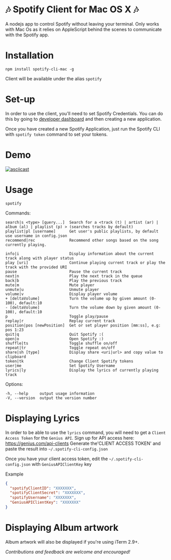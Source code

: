 # :notes: Spotify Client for Mac OS X :notes:
A nodejs app to control Spotify without leaving your terminal. Only works with Mac Os as it relies on AppleScript behind the scenes to communicate with the Spotify app.

# Installation
    npm install spotify-cli-mac -g
Client will be available under the alias `spotify`

# Set-up
In order to use the client, you'll need to set Spotify Credentials. You can do this by going to [developer dashboard](https://developer.spotify.com/dashboard/applications) and then creating a new application.

Once you have created a new Spotify Application, just run the Spotify CLI with `spotify token` command to set your tokens.

# Demo
[![asciicast](https://asciinema.org/a/APkHEAAV5OEMtwH50kiz0Kkwk.svg)](https://asciinema.org/a/APkHEAAV5OEMtwH50kiz0Kkwk)

# Usage
    spotify
  Commands:

    search|s <type> [query...]  Search for a <track (t) | artist (ar) | album (al) | playlist (p) > (searches tracks by default)
    playlist|pl [username]      Get user's public playlists, by default use username in config.json
    recommend|rec               Recommend other songs based on the song currently playing.

    info|i                      Display information about the current track along with player status
    play [uri]                  Continue playing current track or play the track with the provided URI
    pause                       Pause the current track
    next|n                      Play the next track in the queue
    back|b                      Play the previous track
    mute|m                      Mute player
    unmute|u                    Unmute player
    volume|v                    Display player volume
    + [deltaVolume]             Turn the volume up by given amount (0-100), default:10
    - [deltaVolume]             Turn the volume down by given amount (0-100), default:10
    p                           Toggle play/pause
    replay|r                    Replay current track
    position|pos [newPosition]  Get or set player position [mm:ss], e.g: pos 1:23
    quit|q                      Quit Spotify :(
    open|o                      Open Spotify :)
    shuffle|ts                  Toggle shuffle on/off
    repeat|tr                   Toggle repeat on/off
    share|sh [type]             Display share <uri|url> and copy value to clipboard
    token|tk                    Change Client Spotify tokens
    user|me                     Set Spotify Username
    lyrics|ly                   Display the lyrics of currently playing track

  Options:

    -h, --help     output usage information
    -V, --version  output the version number

# Displaying Lyrics
In order to be able to use the `lyrics` command, you will need to get a `Client Access Token` for the `Genius API`.
Sign up for API access here: https://genius.com/api-clients
Generate the'CLIENT ACCESS TOKEN' and paste the result into `~/.spotify-cli-config.json`

Once you have your client access token, edit the `~/.spotify-cli-config.json` with `GeniusAPIClientKey` key

Example
```json
{
  "spotifyClientID": "XXXXXXX",
  "spotifyClientSecret": "XXXXXXX",
  "spotifyUsername": "XXXXXXX",
  "GeniusAPIClientKey": "XXXXXXX"
}
```

# Displaying Album artwork
Album artwork will also be displayed if you're using iTerm 2.9+.

*Contributions and feedback are welcome and encouraged!*

